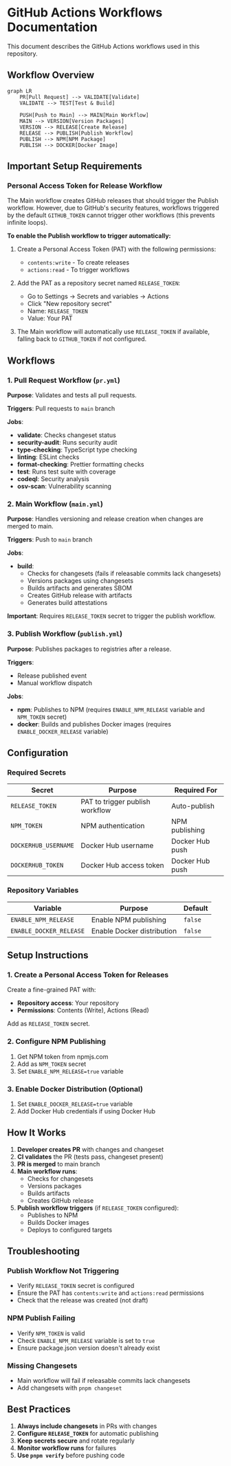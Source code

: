 # GitHub Actions Workflows Documentation

This document describes the GitHub Actions workflows used in this repository.

## Workflow Overview

```mermaid
graph LR
    PR[Pull Request] --> VALIDATE[Validate]
    VALIDATE --> TEST[Test & Build]

    PUSH[Push to Main] --> MAIN[Main Workflow]
    MAIN --> VERSION[Version Packages]
    VERSION --> RELEASE[Create Release]
    RELEASE --> PUBLISH[Publish Workflow]
    PUBLISH --> NPM[NPM Package]
    PUBLISH --> DOCKER[Docker Image]
```

## Important Setup Requirements

### Personal Access Token for Release Workflow

The Main workflow creates GitHub releases that should trigger the Publish
workflow. However, due to GitHub's security features, workflows triggered by
the default `GITHUB_TOKEN` cannot trigger other workflows (this prevents
infinite loops).

**To enable the Publish workflow to trigger automatically:**

1. Create a Personal Access Token (PAT) with the following permissions:
   - `contents:write` - To create releases
   - `actions:read` - To trigger workflows

2. Add the PAT as a repository secret named `RELEASE_TOKEN`:
   - Go to Settings → Secrets and variables → Actions
   - Click "New repository secret"
   - Name: `RELEASE_TOKEN`
   - Value: Your PAT

3. The Main workflow will automatically use `RELEASE_TOKEN` if available,
   falling back to `GITHUB_TOKEN` if not configured.

## Workflows

### 1. Pull Request Workflow (`pr.yml`)

**Purpose**: Validates and tests all pull requests.

**Triggers**: Pull requests to `main` branch

**Jobs**:

- **validate**: Checks changeset status
- **security-audit**: Runs security audit
- **type-checking**: TypeScript type checking
- **linting**: ESLint checks
- **format-checking**: Prettier formatting checks
- **test**: Runs test suite with coverage
- **codeql**: Security analysis
- **osv-scan**: Vulnerability scanning

### 2. Main Workflow (`main.yml`)

**Purpose**: Handles versioning and release creation when changes are merged to main.

**Triggers**: Push to `main` branch

**Jobs**:

- **build**:
  - Checks for changesets (fails if releasable commits lack changesets)
  - Versions packages using changesets
  - Builds artifacts and generates SBOM
  - Creates GitHub release with artifacts
  - Generates build attestations

**Important**: Requires `RELEASE_TOKEN` secret to trigger the publish workflow.

### 3. Publish Workflow (`publish.yml`)

**Purpose**: Publishes packages to registries after a release.

**Triggers**:

- Release published event
- Manual workflow dispatch

**Jobs**:

- **npm**: Publishes to NPM (requires `ENABLE_NPM_RELEASE` variable and
  `NPM_TOKEN` secret)
- **docker**: Builds and publishes Docker images (requires
  `ENABLE_DOCKER_RELEASE` variable)

## Configuration

### Required Secrets

| Secret               | Purpose                         | Required For    |
| -------------------- | ------------------------------- | --------------- |
| `RELEASE_TOKEN`      | PAT to trigger publish workflow | Auto-publish    |
| `NPM_TOKEN`          | NPM authentication              | NPM publishing  |
| `DOCKERHUB_USERNAME` | Docker Hub username             | Docker Hub push |
| `DOCKERHUB_TOKEN`    | Docker Hub access token         | Docker Hub push |

### Repository Variables

| Variable                | Purpose                    | Default |
| ----------------------- | -------------------------- | ------- |
| `ENABLE_NPM_RELEASE`    | Enable NPM publishing      | `false` |
| `ENABLE_DOCKER_RELEASE` | Enable Docker distribution | `false` |

## Setup Instructions

### 1. Create a Personal Access Token for Releases

Create a fine-grained PAT with:

- **Repository access**: Your repository
- **Permissions**: Contents (Write), Actions (Read)

Add as `RELEASE_TOKEN` secret.

### 2. Configure NPM Publishing

1. Get NPM token from npmjs.com
2. Add as `NPM_TOKEN` secret
3. Set `ENABLE_NPM_RELEASE=true` variable

### 3. Enable Docker Distribution (Optional)

1. Set `ENABLE_DOCKER_RELEASE=true` variable
2. Add Docker Hub credentials if using Docker Hub

## How It Works

1. **Developer creates PR** with changes and changeset
2. **CI validates** the PR (tests pass, changeset present)
3. **PR is merged** to main branch
4. **Main workflow runs**:
   - Checks for changesets
   - Versions packages
   - Builds artifacts
   - Creates GitHub release
5. **Publish workflow triggers** (if `RELEASE_TOKEN` configured):
   - Publishes to NPM
   - Builds Docker images
   - Deploys to configured targets

## Troubleshooting

### Publish Workflow Not Triggering

- Verify `RELEASE_TOKEN` secret is configured
- Ensure the PAT has `contents:write` and `actions:read` permissions
- Check that the release was created (not draft)

### NPM Publish Failing

- Verify `NPM_TOKEN` is valid
- Check `ENABLE_NPM_RELEASE` variable is set to `true`
- Ensure package.json version doesn't already exist

### Missing Changesets

- Main workflow will fail if releasable commits lack changesets
- Add changesets with `pnpm changeset`

## Best Practices

1. **Always include changesets** in PRs with changes
2. **Configure `RELEASE_TOKEN`** for automatic publishing
3. **Keep secrets secure** and rotate regularly
4. **Monitor workflow runs** for failures
5. **Use `pnpm verify`** before pushing code
